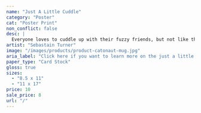 ```yaml
---
name: "Just A Little Cuddle"
category: "Poster"
cat: "Poster Print"
non_conflict: false
desc: |
  Everyone loves to cuddle up with their fuzzy friends, but not like this.
artist: "Sebastain Turner"
image: "/images/products/product-catonaut-mug.jpg"
aria_label: "Click here if you want to learn more on the just a little cuddle poster."
paper_type: "Card Stock"
gloss: true
sizes:
  - "8.5 x 11"
  - "11 x 17"
price: 10
sale_price: 8
url: "/"
---
```

